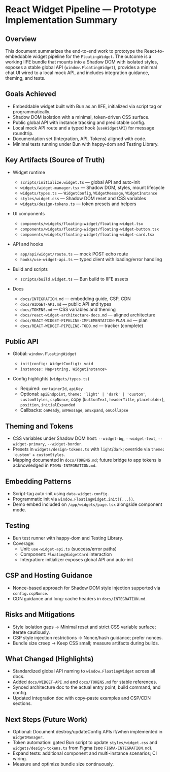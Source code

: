 # React Widget Pipeline — Prototype Implementation Summary

## Overview

This document summarizes the end-to-end work to prototype the React-to-embeddable widget pipeline for the `FloatingWidget`. The outcome is a working IIFE bundle that mounts into a Shadow DOM with isolated styles, exposes a stable global API (`window.FloatingWidget`), provides a minimal chat UI wired to a local mock API, and includes integration guidance, theming, and tests.

## Goals Achieved

- Embeddable widget built with Bun as an IIFE, initialized via script tag or programmatically.
- Shadow DOM isolation with a minimal, token-driven CSS surface.
- Public global API with instance tracking and predictable config.
- Local mock API route and a typed hook (`useWidgetAPI`) for message roundtrip.
- Documentation set (Integration, API, Tokens) aligned with code.
- Minimal tests running under Bun with happy-dom and Testing Library.

## Key Artifacts (Source of Truth)

- Widget runtime
  - `scripts/initialize.widget.ts` — global API and auto-init
  - `widgets/widget-manager.tsx` — Shadow DOM, styles, mount lifecycle
  - `widgets/types.ts` — `WidgetConfig`, `WidgetMessage`, `WidgetInstance`
  - `styles/widget.css` — Shadow DOM reset and CSS variables
  - `widgets/design-tokens.ts` — token presets and helpers

- UI components
  - `components/widgets/floating-widget/floating-widget.tsx`
  - `components/widgets/floating-widget/floating-widget-button.tsx`
  - `components/widgets/floating-widget/floating-widget-card.tsx`

- API and hooks
  - `app/api/widget/route.ts` — mock POST echo route
  - `hooks/use-widget-api.ts` — typed client with loading/error handling

- Build and scripts
  - `scripts/build.widget.ts` — Bun build to IIFE assets

- Docs
  - `docs/INTEGRATION.md` — embedding guide, CSP, CDN
  - `docs/WIDGET-API.md` — public API and types
  - `docs/TOKENS.md` — CSS variables and theming
  - `docs/react-widget-architecture-docs.md` — aligned architecture
  - `docs/REACT-WIDGET-PIPELINE-IMPLEMENTATION-PLAN.md` — plan
  - `docs/REACT-WIDGET-PIPELINE-TODO.md` — tracker (complete)

## Public API

- Global: `window.FloatingWidget`
  - `init(config: WidgetConfig): void`
  - `instances: Map<string, WidgetInstance>`

- Config highlights (`widgets/types.ts`)
  - Required: `containerId`, `apiKey`
  - Optional: `apiEndpoint`, `theme: 'light' | 'dark' | 'custom'`, `customStyles`, `cspNonce`, copy (`buttonText`, `headerTitle`, `placeholder`), `position`, `initialExpanded`
  - Callbacks: `onReady`, `onMessage`, `onExpand`, `onCollapse`

## Theming and Tokens

- CSS variables under Shadow DOM host: `--widget-bg`, `--widget-text`, `--widget-primary`, `--widget-border`.
- Presets in `widgets/design-tokens.ts` with `light`/`dark`; override via `theme: 'custom'` + `customStyles`.
- Mapping documented in `docs/TOKENS.md`; future bridge to app tokens is acknowledged in `FIGMA-INTEGRATION.md`.

## Embedding Patterns

- Script-tag auto-init using `data-widget-config`.
- Programmatic init via `window.FloatingWidget.init({...})`.
- Demo embed included on `/app/widgets/page.tsx` alongside component mode.

## Testing

- Bun test runner with happy-dom and Testing Library.
- Coverage:
  - Unit: `use-widget-api.ts` (success/error paths)
  - Component: `FloatingWidgetCard` interaction
  - Integration: initializer exposes global API and auto-init

## CSP and Hosting Guidance

- Nonce-based approach for Shadow DOM style injection supported via `config.cspNonce`.
- CDN guidance and long-cache headers in `docs/INTEGRATION.md`.

## Risks and Mitigations

- Style isolation gaps → Minimal reset and strict CSS variable surface; iterate cautiously.
- CSP style injection restrictions → Nonce/hash guidance; prefer nonces.
- Bundle size creep → Keep CSS small; measure artifacts during builds.

## What Changed (Highlights)

- Standardized global API naming to `window.FloatingWidget` across all docs.
- Added `docs/WIDGET-API.md` and `docs/TOKENS.md` for stable references.
- Synced architecture doc to the actual entry point, build command, and config.
- Updated integration doc with copy-paste examples and CSP/CDN sections.

## Next Steps (Future Work)

- Optional: Document destroy/updateConfig APIs if/when implemented in `WidgetManager`.
- Token automation: gated Bun script to update `styles/widget.css` and `widgets/design-tokens.ts` from Figma (see `FIGMA-INTEGRATION.md`).
- Expand tests: additional component and multi-instance scenarios; CI wiring.
- Measure and optimize bundle size continuously.


